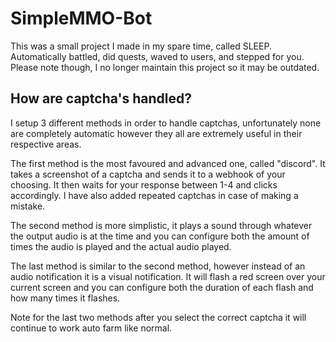 # SimpleMMO-Bot

This was a small project I made in my spare time, called SLEEP. Automatically battled, did quests, waved to users, and stepped for you.
Please note though, I no longer maintain this project so it may be outdated. 

## How are captcha's handled?

I setup 3 different methods in order to handle captchas, unfortunately none are completely automatic however they all are extremely useful in their respective areas.

The first method is the most favoured and advanced one, called "discord". It takes a screenshot of a captcha and sends it to a webhook of your choosing. It then waits for your response between 1-4 and clicks accordingly. I have also added repeated captchas in case of making a mistake.

The second method is more simplistic, it plays a sound through whatever the output audio is at the time and you can configure both the amount of times the audio is played and the actual audio played.

The last method is similar to the second method, however instead of an audio notification it is a visual notification. It will flash a red screen over your current screen and you can configure both the duration of each flash and how many times it flashes. 

Note for the last two methods after you select the correct captcha it will continue to work auto farm like normal.
